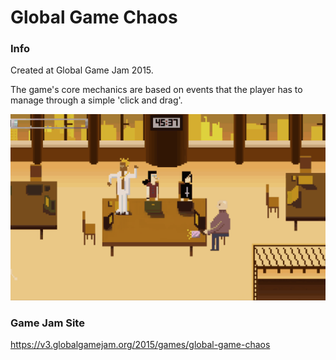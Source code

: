 # Global Game Chaos
### Info
Created at Global Game Jam 2015.

The game's core mechanics are based on events that the player has to manage through a simple 'click and drag'.

![Chaos](https://github.com/jrsanjuan/GlobalGameChaos/blob/master/Media/chaos.gif)

### Game Jam Site
https://v3.globalgamejam.org/2015/games/global-game-chaos

